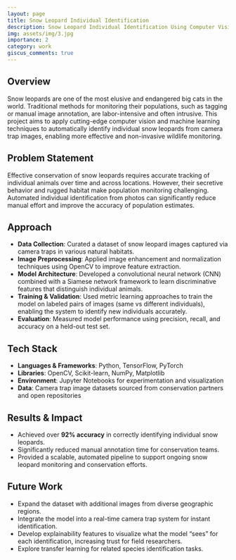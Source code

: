 ```yaml
---
layout: page
title: Snow Leopard Individual Identification
description: Snow Leopard Individual Identification Using Computer Vision and Machine Learning
img: assets/img/3.jpg
importance: 2
category: work
giscus_comments: true
---
```


## Overview

Snow leopards are one of the most elusive and endangered big cats in the world. Traditional methods for monitoring their populations, such as tagging or manual image annotation, are labor-intensive and often intrusive. This project aims to apply cutting-edge computer vision and machine learning techniques to automatically identify individual snow leopards from camera trap images, enabling more effective and non-invasive wildlife monitoring.

## Problem Statement

Effective conservation of snow leopards requires accurate tracking of individual animals over time and across locations. However, their secretive behavior and rugged habitat make population monitoring challenging. Automated individual identification from photos can significantly reduce manual effort and improve the accuracy of population estimates.

## Approach

- **Data Collection**: Curated a dataset of snow leopard images captured via camera traps in various natural habitats.
- **Image Preprocessing**: Applied image enhancement and normalization techniques using OpenCV to improve feature extraction.
- **Model Architecture**: Developed a convolutional neural network (CNN) combined with a Siamese network framework to learn discriminative features that distinguish individual animals.
- **Training & Validation**: Used metric learning approaches to train the model on labeled pairs of images (same vs different individuals), enabling the system to identify new individuals accurately.
- **Evaluation**: Measured model performance using precision, recall, and accuracy on a held-out test set.

## Tech Stack

- **Languages & Frameworks**: Python, TensorFlow, PyTorch
- **Libraries**: OpenCV, Scikit-learn, NumPy, Matplotlib
- **Environment**: Jupyter Notebooks for experimentation and visualization
- **Data**: Camera trap image datasets sourced from conservation partners and open repositories

## Results & Impact

- Achieved over **92% accuracy** in correctly identifying individual snow leopards.
- Significantly reduced manual annotation time for conservation teams.
- Provided a scalable, automated pipeline to support ongoing snow leopard monitoring and conservation efforts.

## Future Work

- Expand the dataset with additional images from diverse geographic regions.
- Integrate the model into a real-time camera trap system for instant identification.
- Develop explainability features to visualize what the model “sees” for each identification, increasing trust for field researchers.
- Explore transfer learning for related species identification tasks.


